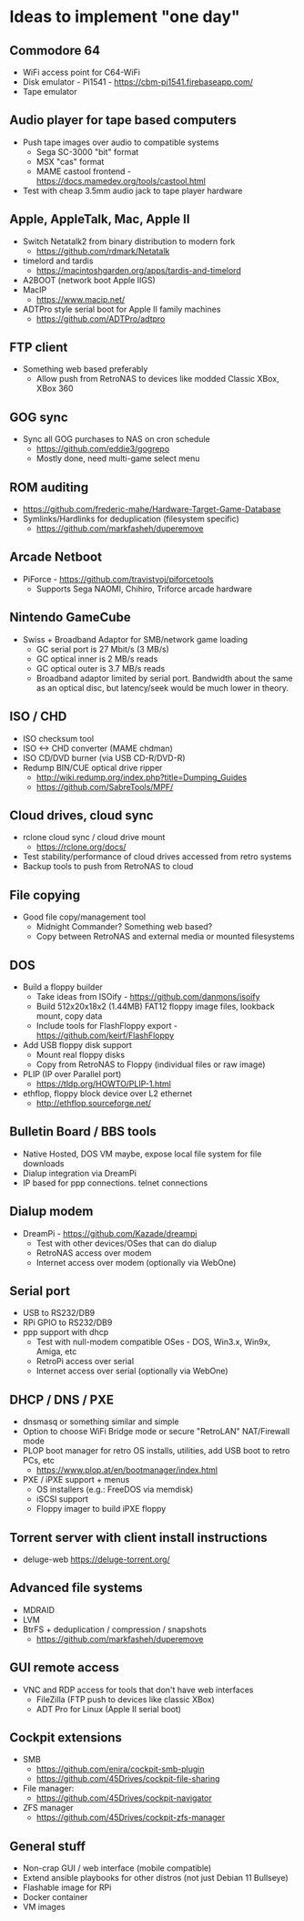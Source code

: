 # Ideas to implement "one day"

## Commodore 64
* WiFi access point for C64-WiFi
* Disk emulator - Pi1541 - https://cbm-pi1541.firebaseapp.com/
* Tape emulator

## Audio player for tape based computers
* Push tape images over audio to compatible systems
  * Sega SC-3000 "bit" format
  * MSX "cas" format
  * MAME castool frontend - https://docs.mamedev.org/tools/castool.html
* Test with cheap 3.5mm audio jack to tape player hardware

## Apple, AppleTalk, Mac, Apple II
* Switch Netatalk2 from binary distribution to modern fork
  * https://github.com/rdmark/Netatalk
* timelord and tardis
  * https://macintoshgarden.org/apps/tardis-and-timelord
* A2BOOT (network boot Apple IIGS)
* MacIP
  * https://www.macip.net/
* ADTPro style serial boot for Apple II family machines
  * https://github.com/ADTPro/adtpro

## FTP client
* Something web based preferably
  * Allow push from RetroNAS to devices like modded Classic XBox, XBox 360

## GOG sync
* Sync all GOG purchases to NAS on cron schedule
  * https://github.com/eddie3/gogrepo
  * Mostly done, need multi-game select menu

## ROM auditing
* https://github.com/frederic-mahe/Hardware-Target-Game-Database
* Symlinks/Hardlinks for deduplication (filesystem specific)
  * https://github.com/markfasheh/duperemove

## Arcade Netboot
* PiForce - https://github.com/travistyoj/piforcetools
  * Supports Sega NAOMI, Chihiro, Triforce arcade hardware

## Nintendo GameCube
* Swiss + Broadband Adaptor for SMB/network game loading
  * GC serial port is 27 Mbit/s (3 MB/s)
  * GC optical inner is 2 MB/s reads
  * GC optical outer is 3.7 MB/s reads
  * Broadband adaptor limited by serial port.  Bandwidth about the same as an optical disc, but latency/seek would be much lower in theory. 

## ISO / CHD
* ISO checksum tool
* ISO <-> CHD converter (MAME chdman)
* ISO CD/DVD burner (via USB CD-R/DVD-R)
* Redump BIN/CUE optical drive ripper
  * http://wiki.redump.org/index.php?title=Dumping_Guides
  * https://github.com/SabreTools/MPF/

## Cloud drives, cloud sync
* rclone cloud sync / cloud drive mount
  * https://rclone.org/docs/
* Test stability/performance of cloud drives accessed from retro systems 
* Backup tools to push from RetroNAS to cloud

## File copying
* Good file copy/management tool
  * Midnight Commander? Something web based?
  * Copy between RetroNAS and external media or mounted filesystems

## DOS
* Build a floppy builder
  * Take ideas from ISOify - https://github.com/danmons/isoify
  * Build 512x20x18x2 (1.44MB) FAT12 floppy image files, lookback mount, copy data
  * Include tools for FlashFloppy export - https://github.com/keirf/FlashFloppy
* Add USB floppy disk support
  * Mount real floppy disks
  * Copy from RetroNAS to Floppy (individual files or raw image)
* PLIP (IP over Parallel port)
  * https://tldp.org/HOWTO/PLIP-1.html
* ethflop, floppy block device over L2 ethernet
  * http://ethflop.sourceforge.net/

## Bulletin Board / BBS tools
* Native Hosted, DOS VM maybe, expose local file system for file downloads
* Dialup integration via DreamPi
* IP based for ppp connections. telnet connections

## Dialup modem
* DreamPi - https://github.com/Kazade/dreampi
  * Test with other devices/OSes that can do dialup
  * RetroNAS access over modem
  * Internet access over modem (optionally via WebOne)

## Serial port
* USB to RS232/DB9
* RPi GPIO to RS232/DB9
* ppp support with dhcp
  * Test with null-modem compatible OSes - DOS, Win3.x, Win9x, Amiga, etc
  * RetroPi access over serial
  * Internet access over serial (optionally via WebOne)

## DHCP / DNS / PXE
* dnsmasq or something similar and simple
* Option to choose WiFi Bridge mode or secure "RetroLAN" NAT/Firewall mode
* PLOP boot manager for retro OS installs, utilities, add USB boot to retro PCs, etc
  * https://www.plop.at/en/bootmanager/index.html
* PXE / iPXE support + menus
  * OS installers (e.g.: FreeDOS via memdisk) 
  * iSCSI support
  * Floppy imager to build iPXE floppy

## Torrent server with client install instructions
* deluge-web https://deluge-torrent.org/

## Advanced file systems
* MDRAID
* LVM
* BtrFS + deduplication / compression / snapshots
  * https://github.com/markfasheh/duperemove

## GUI remote access
* VNC and RDP access for tools that don't have web interfaces
  * FileZilla (FTP push to devices like classic XBox)
  * ADT Pro for Linux (Apple II serial boot)

## Cockpit extensions
* SMB
  * https://github.com/enira/cockpit-smb-plugin
  * https://github.com/45Drives/cockpit-file-sharing
* File manager:
  * https://github.com/45Drives/cockpit-navigator
* ZFS manager
  * https://github.com/45Drives/cockpit-zfs-manager 

## General stuff
* Non-crap GUI / web interface (mobile compatible)
* Extend ansible playbooks for other distros (not just Debian 11 Bullseye)
* Flashable image for RPi
* Docker container
* VM images
